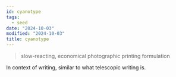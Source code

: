 ```yaml
---
id: cyanotype
tags:
  - seed
date: "2024-10-03"
modified: "2024-10-03"
title: cyanotype
---
```


> slow-reacting, economical photographic printing formulation

In context of writing, similar to what telescopic writing is.
